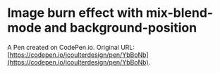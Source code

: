 # Image burn effect with mix-blend-mode and background-position

A Pen created on CodePen.io. Original URL: [https://codepen.io/jcoulterdesign/pen/YbBoNb](https://codepen.io/jcoulterdesign/pen/YbBoNb).


